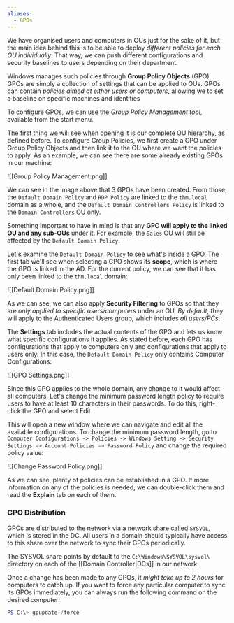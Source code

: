 ```yaml
---
aliases:
  - GPOs
---
```


We have organised users and computers in OUs just for the sake of it, but the main idea behind this is to be able to deploy *different policies for each OU individually*. That way, we can push different configurations and security baselines to users depending on their department.

Windows manages such policies through **Group Policy Objects** (GPO). GPOs are simply a collection of settings that can be applied to OUs. GPOs can contain *policies aimed at either users or computers*, allowing we to set a baseline on specific machines and identities

To configure GPOs, we can use the *Group Policy Management tool*, available from the start menu.

The first thing we will see when opening it is our complete OU hierarchy, as defined before. To configure Group Policies, we first create a GPO under Group Policy Objects and then link it to the OU where we want the policies to apply. As an example, we can see there are some already existing GPOs in our machine:

![[Group Policy Management.png]]

We can see in the image above that 3 GPOs have been created. From those, the `Default Domain Policy` and `RDP Policy` are linked to the `thm.local` domain as a whole, and the `Default Domain Controllers Policy` is linked to the `Domain Controllers` OU only. 

Something important to have in mind is that any **GPO will apply to the linked OU and any sub-OUs** under it. For example, the `Sales` OU will still be affected by the `Default Domain Policy`.

Let's examine the `Default Domain Policy` to see what's inside a GPO. The first tab we'll see when selecting a GPO shows its **scope**, which is where the GPO is linked in the AD. For the current policy, we can see that it has only been linked to the `thm.local` domain:

![[Default Domain Policy.png]]

As we can see, we can also apply **Security Filtering** to GPOs so that they are *only applied to specific users/computers* under an OU. *By default*, they will apply to the Authenticated Users group, which includes *all users/PCs*.

The **Settings** tab includes the actual contents of the GPO and lets us know what specific configurations it applies. As stated before, each GPO has configurations that apply to computers only and configurations that apply to users only. In this case, the `Default Domain Policy` only contains Computer Configurations:

![[GPO Settings.png]]

Since this GPO applies to the whole domain, any change to it would affect all computers. Let's change the minimum password length policy to require users to have at least 10 characters in their passwords. To do this, right-click the GPO and select Edit.

This will open a new window where we can navigate and edit all the available configurations. To change the minimum password length, go to `Computer Configurations -> Policies -> Windows Setting -> Security Settings -> Account Policies -> Password Policy` and change the required policy value:

![[Change Password Policy.png]]

As we can see, plenty of policies can be established in a GPO. If more information on any of the policies is needed, we can double-click them and read the **Explain** tab on each of them.

### GPO Distribution

GPOs are distributed to the network via a network share called `SYSVOL`, which is stored in the DC. All users in a domain should typically have access to this share over the network to sync their GPOs periodically. 

The SYSVOL share points by default to the `C:\Windows\SYSVOL\sysvol\ `directory on each of the [[Domain Controller|DCs]] in our network.

Once a change has been made to any GPOs, it *might take up to 2 hours* for computers to catch up. If you want to force any particular computer to sync its GPOs immediately, you can always run the following command on the desired computer:

```PowerShell
PS C:\> gpupdate /force
```
